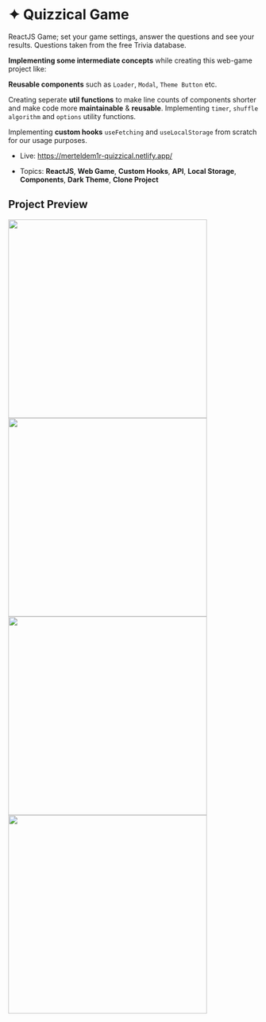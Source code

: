 # ✦ Quizzical Game

ReactJS Game; set your game settings, answer the questions and see your results. Questions taken from the free Trivia database.

**Implementing some intermediate concepts** while creating this web-game project like: 

**Reusable components** such as ```Loader```, 
```Modal```, ```Theme Button``` etc.

Creating seperate **util functions** to make line counts of components shorter and make code more **maintainable** & **reusable**. Implementing ```timer```, ```shuffle algorithm``` and ```options``` utility functions.

Implementing **custom hooks** ```useFetching``` and ```useLocalStorage``` from scratch for our usage purposes.

- Live: https://merteldem1r-quizzical.netlify.app/

- Topics: **ReactJS**, **Web Game**, **Custom Hooks**, **API**, **Local Storage**, **Components**, **Dark Theme**, **Clone Project**

## Project Preview

<img width="400" src="https://user-images.githubusercontent.com/113149328/227804144-403f549b-ddc3-4f6a-8712-ee916c874407.png"> <img width="400" src="https://user-images.githubusercontent.com/113149328/227804153-e173bac8-d6ed-41ce-801e-fd53e2fa12d1.png"> <img width="400" src="https://user-images.githubusercontent.com/113149328/227804163-d099be68-c3c2-41de-9a19-ed6bb467d63f.png"> <img width="400" src="https://user-images.githubusercontent.com/113149328/227804177-2c122a87-57e5-4e16-a676-85ed29690675.png">

